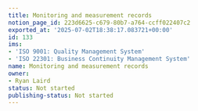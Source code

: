 ```yaml
---
title: Monitoring and measurement records
notion_page_id: 223d6625-c679-80b7-a764-ccff022407c2
exported_at: '2025-07-02T18:38:17.083721+00:00'
id: 133
ims:
- 'ISO 9001: Quality Management System'
- 'ISO 22301: Business Continuity Management System'
name: Monitoring and measurement records
owner:
- Ryan Laird
status: Not started
publishing-status: Not started
---
```


